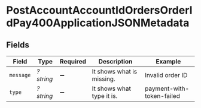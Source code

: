 # PostAccountAccountIdOrdersOrderIdPay400ApplicationJSONMetadata


## Fields

| Field                     | Type                      | Required                  | Description               | Example                   |
| ------------------------- | ------------------------- | ------------------------- | ------------------------- | ------------------------- |
| `message`                 | *?string*                 | :heavy_minus_sign:        | It shows what is missing. | Invalid order ID          |
| `type`                    | *?string*                 | :heavy_minus_sign:        | It shows what type it is. | payment-with-token-failed |